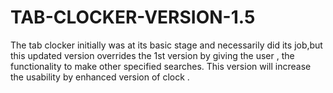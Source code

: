 # TAB-CLOCKER-VERSION-1.5

The tab clocker initially was at its basic stage and necessarily did its job,but this updated version overrides the 1st version by giving the user , the functionality to make other specified searches. This version will increase the usability by enhanced version of clock .
